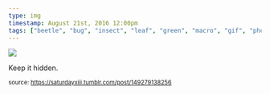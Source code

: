 ```yaml
---
type: img
timestamp: August 21st, 2016 12:00pm
tags: ["beetle", "bug", "insect", "leaf", "green", "macro", "gif", "photography"]
---
```

<img src="https://saturdayxiii.github.io/media/149279138256.gif"/>

Keep it hidden.
 
  
<small>source: https://saturdayxiii.tumblr.com/post/149279138256</small>